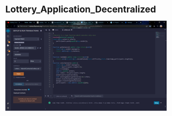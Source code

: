 # Lottery_Application_Decentralized
![Remix IDE](https://github.com/Adarsh-chaurasia/Lottery_Application_Decentralized/blob/main/Screenshots/Screenshot%20(141).png)
